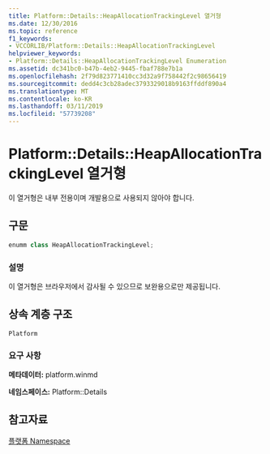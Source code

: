 ```yaml
---
title: Platform::Details::HeapAllocationTrackingLevel 열거형
ms.date: 12/30/2016
ms.topic: reference
f1_keywords:
- VCCORLIB/Platform::Details::HeapAllocationTrackingLevel
helpviewer_keywords:
- Platform::Details::HeapAllocationTrackingLevel Enumeration
ms.assetid: dc341bc0-b47b-4eb2-9445-fbaf788e7b1a
ms.openlocfilehash: 2f79d823771410cc3d32a9f758442f2c98656419
ms.sourcegitcommit: dedd4c3cb28adec3793329018b9163ffddf890a4
ms.translationtype: MT
ms.contentlocale: ko-KR
ms.lasthandoff: 03/11/2019
ms.locfileid: "57739208"
---
```

# <a name="platformdetailsheapallocationtrackinglevel-enumeration"></a>Platform::Details::HeapAllocationTrackingLevel 열거형

이 열거형은 내부 전용이며 개발용으로 사용되지 않아야 합니다.

## <a name="syntax"></a>구문

```cpp
enumm class HeapAllocationTrackingLevel;
```

### <a name="remarks"></a>설명

이 열거형은 브라우저에서 감사될 수 있으므로 보완용으로만 제공됩니다.

## <a name="inheritance-hierarchy"></a>상속 계층 구조

`Platform`

### <a name="requirements"></a>요구 사항

**메타데이터:** platform.winmd

**네임스페이스:** Platform::Details

## <a name="see-also"></a>참고자료

[플랫폼 Namespace](platform-namespace-c-cx.md)
